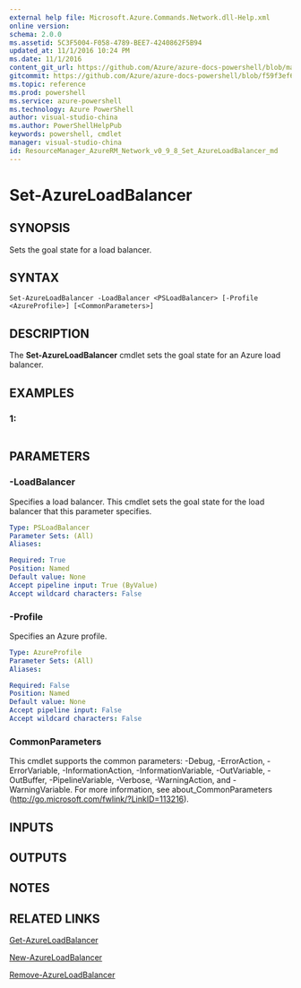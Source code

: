 ```yaml
---
external help file: Microsoft.Azure.Commands.Network.dll-Help.xml
online version: 
schema: 2.0.0
ms.assetid: 5C3F5004-F058-4789-BEE7-4240862F5B94
updated_at: 11/1/2016 10:24 PM
ms.date: 11/1/2016
content_git_url: https://github.com/Azure/azure-docs-powershell/blob/master/azureps-cmdlets-docs/ResourceManager/AzureRM.Network/v0.9.8/Set-AzureLoadBalancer.md
gitcommit: https://github.com/Azure/azure-docs-powershell/blob/f59f3ef60bc592383812213e69fd77ba950759ed/azureps-cmdlets-docs/ResourceManager/AzureRM.Network/v0.9.8/Set-AzureLoadBalancer.md
ms.topic: reference
ms.prod: powershell
ms.service: azure-powershell
ms.technology: Azure PowerShell
author: visual-studio-china
ms.author: PowerShellHelpPub
keywords: powershell, cmdlet
manager: visual-studio-china
id: ResourceManager_AzureRM_Network_v0_9_8_Set_AzureLoadBalancer_md
---
```


# Set-AzureLoadBalancer

## SYNOPSIS
Sets the goal state for a load balancer.

## SYNTAX

```
Set-AzureLoadBalancer -LoadBalancer <PSLoadBalancer> [-Profile <AzureProfile>] [<CommonParameters>]
```

## DESCRIPTION
The **Set-AzureLoadBalancer** cmdlet sets the goal state for an Azure load balancer.

## EXAMPLES

### 1:
```

```

## PARAMETERS

### -LoadBalancer
Specifies a load balancer.
This cmdlet sets the goal state for the load balancer that this parameter specifies.

```yaml
Type: PSLoadBalancer
Parameter Sets: (All)
Aliases: 

Required: True
Position: Named
Default value: None
Accept pipeline input: True (ByValue)
Accept wildcard characters: False
```

### -Profile
Specifies an Azure profile.

```yaml
Type: AzureProfile
Parameter Sets: (All)
Aliases: 

Required: False
Position: Named
Default value: None
Accept pipeline input: False
Accept wildcard characters: False
```

### CommonParameters
This cmdlet supports the common parameters: -Debug, -ErrorAction, -ErrorVariable, -InformationAction, -InformationVariable, -OutVariable, -OutBuffer, -PipelineVariable, -Verbose, -WarningAction, and -WarningVariable. For more information, see about_CommonParameters (http://go.microsoft.com/fwlink/?LinkID=113216).

## INPUTS

## OUTPUTS

## NOTES

## RELATED LINKS

[Get-AzureLoadBalancer](xref:ResourceManager/AzureRM.Network/v0.9.8/Get-AzureLoadBalancer.md)

[New-AzureLoadBalancer](xref:ResourceManager/AzureRM.Network/v0.9.8/New-AzureLoadBalancer.md)

[Remove-AzureLoadBalancer](xref:ResourceManager/AzureRM.Network/v0.9.8/Remove-AzureLoadBalancer.md)


